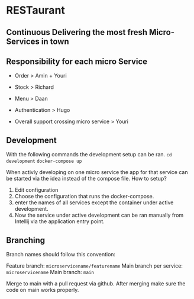 # RESTaurant
**Continuous Delivering the most fresh Micro-Services in town**
---

## Responsibility for each micro Service
- Order             > Amin + Youri
- Stock             > Richard
- Menu              > Daan
- Authentication    > Hugo

- Overall support crossing micro service > Youri

## Development
With the following commands the development setup can be ran.
`cd development`
`docker-compose up`

When activly developing on one micro service the app for that service can be started via the idea instead of the compose file. How to setup?
1. Edit configuration
2. Choose the configuration that runs the docker-compose.
3. enter the names of all services except the container under active development.
4. Now the service under active development can be ran manually from Intellij via the application entry point.

## Branching
Branch names should follow this convention:

Feature branch: `microservicename/featurename`
Main branch per service: `microservicename`
Main branch: `main`

Merge to main with a pull request via github. After merging make sure the code on main works properly.

